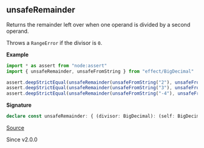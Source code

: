 ## unsafeRemainder

Returns the remainder left over when one operand is divided by a second operand.

Throws a `RangeError` if the divisor is `0`.

**Example**

```ts
import * as assert from "node:assert"
import { unsafeRemainder, unsafeFromString } from "effect/BigDecimal"

assert.deepStrictEqual(unsafeRemainder(unsafeFromString("2"), unsafeFromString("2")), unsafeFromString("0"))
assert.deepStrictEqual(unsafeRemainder(unsafeFromString("3"), unsafeFromString("2")), unsafeFromString("1"))
assert.deepStrictEqual(unsafeRemainder(unsafeFromString("-4"), unsafeFromString("2")), unsafeFromString("0"))
```

**Signature**

```ts
declare const unsafeRemainder: { (divisor: BigDecimal): (self: BigDecimal) => BigDecimal; (self: BigDecimal, divisor: BigDecimal): BigDecimal; }
```

[Source](https://github.com/Effect-TS/effect/tree/main/packages/effect/src/BigDecimal.ts#L755)

Since v2.0.0